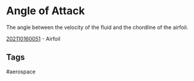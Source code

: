 # Angle of Attack  

The angle between the velocity of the fluid and the chordline of the airfoil.

[202110160051](../202110160051) - Airfoil 

## Tags
#aerospace
